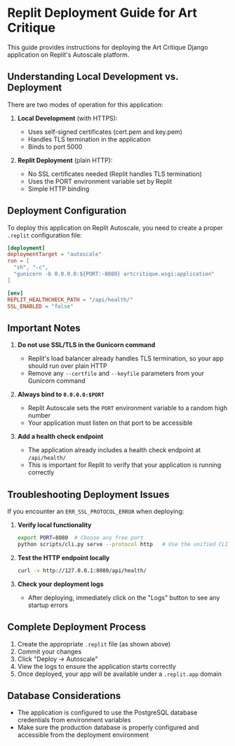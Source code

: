 # Replit Deployment Guide for Art Critique

This guide provides instructions for deploying the Art Critique Django application on Replit's Autoscale platform.

## Understanding Local Development vs. Deployment

There are two modes of operation for this application:

1. **Local Development** (with HTTPS):
   - Uses self-signed certificates (cert.pem and key.pem)
   - Handles TLS termination in the application
   - Binds to port 5000

2. **Replit Deployment** (plain HTTP):
   - No SSL certificates needed (Replit handles TLS termination)
   - Uses the PORT environment variable set by Replit
   - Simple HTTP binding

## Deployment Configuration

To deploy this application on Replit Autoscale, you need to create a proper `.replit` configuration file:

```toml
[deployment]
deploymentTarget = "autoscale"
run = [
  "sh", "-c",
  "gunicorn -b 0.0.0.0:${PORT:-8080} artcritique.wsgi:application"
]

[env]
REPLIT_HEALTHCHECK_PATH = "/api/health/"
SSL_ENABLED = "false"
```

## Important Notes

1. **Do not use SSL/TLS in the Gunicorn command**
   - Replit's load balancer already handles TLS termination, so your app should run over plain HTTP
   - Remove any `--certfile` and `--keyfile` parameters from your Gunicorn command

2. **Always bind to `0.0.0.0:$PORT`**
   - Replit Autoscale sets the `PORT` environment variable to a random high number
   - Your application must listen on that port to be accessible

3. **Add a health check endpoint**
   - The application already includes a health check endpoint at `/api/health/`
   - This is important for Replit to verify that your application is running correctly

## Troubleshooting Deployment Issues

If you encounter an `ERR_SSL_PROTOCOL_ERROR` when deploying:

1. **Verify local functionality**
   ```bash
   export PORT=8080  # Choose any free port
   python scripts/cli.py serve --protocol http   # Use the unified CLI
   ```

2. **Test the HTTP endpoint locally**
   ```bash
   curl -v http://127.0.0.1:8080/api/health/
   ```

3. **Check your deployment logs**
   - After deploying, immediately click on the "Logs" button to see any startup errors

## Complete Deployment Process

1. Create the appropriate `.replit` file (as shown above)
2. Commit your changes
3. Click "Deploy → Autoscale"
4. View the logs to ensure the application starts correctly
5. Once deployed, your app will be available under a `.replit.app` domain

## Database Considerations

- The application is configured to use the PostgreSQL database credentials from environment variables
- Make sure the production database is properly configured and accessible from the deployment environment